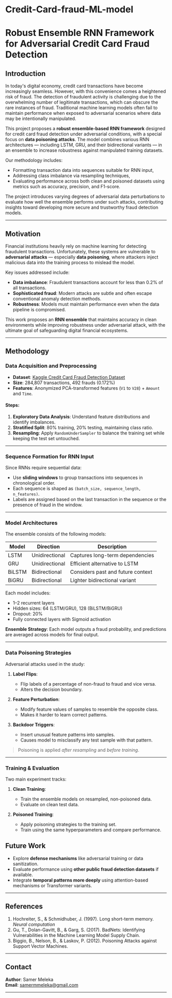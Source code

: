 # Credit-Card-fraud-ML-model

# Robust Ensemble RNN Framework for Adversarial Credit Card Fraud Detection

## Introduction

In today's digital economy, credit card transactions have become increasingly seamless. However, with this convenience comes a heightened risk of fraud. The detection of fraudulent activity is challenging due to the overwhelming number of legitimate transactions, which can obscure the rare instances of fraud. Traditional machine learning models often fail to maintain performance when exposed to adversarial scenarios where data may be intentionally manipulated.

This project proposes a **robust ensemble-based RNN framework** designed for credit card fraud detection under adversarial conditions, with a special focus on **data poisoning attacks**. The model combines various RNN architectures — including LSTM, GRU, and their bidirectional variants — in an ensemble to increase robustness against manipulated training datasets.

Our methodology includes:
- Formatting transaction data into sequences suitable for RNN input,
- Addressing class imbalance via resampling techniques,
- Evaluating performance across both clean and poisoned datasets using metrics such as accuracy, precision, and F1-score.

The project introduces varying degrees of adversarial data perturbations to evaluate how well the ensemble performs under such attacks, contributing insights toward developing more secure and trustworthy fraud detection models.

---

## Motivation

Financial institutions heavily rely on machine learning for detecting fraudulent transactions. Unfortunately, these systems are vulnerable to **adversarial attacks** — especially **data poisoning**, where attackers inject malicious data into the training process to mislead the model.

Key issues addressed include:
- **Data imbalance**: Fraudulent transactions account for less than 0.2% of all transactions.
- **Sophisticated fraud**: Modern attacks are subtle and often escape conventional anomaly detection methods.
- **Robustness**: Models must maintain performance even when the data pipeline is compromised.

This work proposes an **RNN ensemble** that maintains accuracy in clean environments while improving robustness under adversarial attack, with the ultimate goal of safeguarding digital financial ecosystems.

---

## Methodology

### Data Acquisition and Preprocessing

- **Dataset**: [Kaggle Credit Card Fraud Detection Dataset](https://www.kaggle.com/mlg-ulb/creditcardfraud)
- **Size**: 284,807 transactions, 492 frauds (0.172%)
- **Features**: Anonymized PCA-transformed features (`V1` to `V28`) + `Amount` and `Time`.

#### Steps:
1. **Exploratory Data Analysis**: Understand feature distributions and identify imbalances.
2. **Stratified Split**: 80% training, 20% testing, maintaining class ratio.
3. **Resampling**: Apply `RandomUnderSampler` to balance the training set while keeping the test set untouched.

---

### Sequence Formation for RNN Input

Since RNNs require sequential data:
- Use **sliding windows** to group transactions into sequences in chronological order.
- Each sequence is shaped as `(batch_size, sequence_length, n_features)`.
- Labels are assigned based on the last transaction in the sequence or the presence of fraud in the window.

---

### Model Architectures

The ensemble consists of the following models:

| Model     | Direction      | Description                                    |
|-----------|----------------|------------------------------------------------|
| LSTM      | Unidirectional | Captures long-term dependencies                |
| GRU       | Unidirectional | Efficient alternative to LSTM                  |
| BiLSTM    | Bidirectional  | Considers past and future context              |
| BiGRU     | Bidirectional  | Lighter bidirectional variant                  |

Each model includes:
- 1–2 recurrent layers
- Hidden sizes: 64 (LSTM/GRU), 128 (BiLSTM/BiGRU)
- Dropout: 20%
- Fully connected layers with Sigmoid activation

**Ensemble Strategy**: Each model outputs a fraud probability, and predictions are averaged across models for final output.

---

### Data Poisoning Strategies

Adversarial attacks used in the study:

1. **Label Flips**:
   - Flip labels of a percentage of non-fraud to fraud and vice versa.
   - Alters the decision boundary.

2. **Feature Perturbation**:
   - Modify feature values of samples to resemble the opposite class.
   - Makes it harder to learn correct patterns.

3. **Backdoor Triggers**:
   - Insert unusual feature patterns into samples.
   - Causes model to misclassify any test sample with that pattern.

> Poisoning is applied *after resampling* and *before training*. 

---

### Training & Evaluation

Two main experiment tracks:

1. **Clean Training**:  
   - Train the ensemble models on resampled, non-poisoned data.
   - Evaluate on clean test data.

2. **Poisoned Training**:  
   - Apply poisoning strategies to the training set.
   - Train using the same hyperparameters and compare performance.


## Future Work

- Explore **defense mechanisms** like adversarial training or data sanitization.
- Evaluate performance using **other public fraud detection datasets** if available.
- Integrate **temporal patterns more deeply** using attention-based mechanisms or Transformer variants.

---

## References

1. Hochreiter, S., & Schmidhuber, J. (1997). Long short-term memory. *Neural computation*  
2. Gu, T., Dolan-Gavitt, B., & Garg, S. (2017). BadNets: Identifying Vulnerabilities in the Machine Learning Model Supply Chain.  
3. Biggio, B., Nelson, B., & Laskov, P. (2012). Poisoning Attacks against Support Vector Machines.


---

## Contact

**Author**: Samer Meleka  
**Email**: [samermmeleka@gmail.com](mailto:samermmeleka@gmail.com)

---
